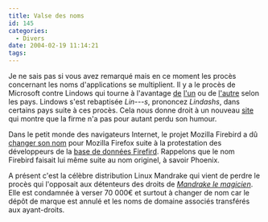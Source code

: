```yaml
---
title: Valse des noms
id: 145
categories:
  - Divers
date: 2004-02-19 11:14:21
tags:
---
```


Je ne sais pas si vous avez remarqué mais en ce moment les procès concernant les noms d'applications se multiplient. Il y a le procès de Microsoft contre Lindows qui tourne à l'avantage [de](http://www.clubic.com/n/n11385.html "Lindows interdit aux Pays-Bas ") [l'un](http://www.clubic.com/n/n11575.html "Lindows rayé de l") ou de [l'autre](http://www.clubic.com/n/n11536.html "Lindows gagne face à Microsoft aux Etats-Unis") selon les pays. Lindows s'est rebaptisée _Lin---s_, prononcez _Lindashs_, dans certains pays suite à ces procès. Cela nous donne droit à un nouveau [site](http://www.lin---s.com/ "Lin---s") qui montre que la firme n'a pas pour autant perdu son humour.

Dans le petit monde des navigateurs Internet, le projet Mozilla Firebird a dû [changer son nom](http://www.mozilla.org/projects/firefox/firefox-name-faq.html "Mozilla Firefox - Brand Name FAQ") pour Mozilla Firefox suite à la protestation des développeurs de la [base de données Firefird](http://www.firebirdsql.org/ "Firebird&#8482; - Relational Database for the New Millennium"). Rappelons que le nom Firebird faisait lui même suite au nom originel, à savoir Phoenix.

A présent c'est la célèbre distribution Linux Mandrake qui vient de perdre le procès qui l'opposait aux détenteurs des droits de _[Mandrake le magicien](http://www.kingfeatures.com/features/comics/mandrake/aboutMaina.php "Mandrake the magician")_. Elle est condamnée à verser 70 000&#8364; et surtout à changer de nom car le dépôt de marque est annulé et les noms de domaine associés transférés aux ayant-droits.